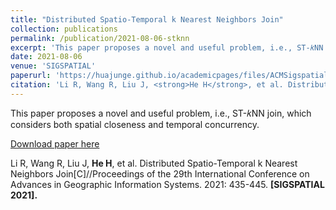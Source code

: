 ```yaml
---
title: "Distributed Spatio-Temporal k Nearest Neighbors Join"
collection: publications
permalink: /publication/2021-08-06-stknn
excerpt: 'This paper proposes a novel and useful problem, i.e., ST-𝑘NN join, which considers both spatial closeness and temporal concurrency.'
date: 2021-08-06
venue: 'SIGSPATIAL'
paperurl: 'https://huajunge.github.io/academicpages/files/ACMSigspatial2021_STKNNJ.pdf'
citation: 'Li R, Wang R, Liu J, <strong>He H</strong>, et al. Distributed Spatio-Temporal k Nearest Neighbors Join[C]//Proceedings of the 29th International Conference on Advances in Geographic Information Systems. 2021: 435-445. <strong>[SIGSPATIAL 2021].</strong>'
---
```

This paper proposes a novel and useful problem, i.e., ST-𝑘NN join, which considers both spatial closeness and temporal concurrency.

[Download paper here](https://huajunge.github.io/academicpages/files/ACMSigspatial2021_STKNNJ.pdf)

Li R, Wang R, Liu J, <strong>He H</strong>, et al. Distributed Spatio-Temporal k Nearest Neighbors Join[C]//Proceedings of the 29th International Conference on Advances in Geographic Information Systems. 2021: 435-445. <strong>[SIGSPATIAL 2021].</strong>